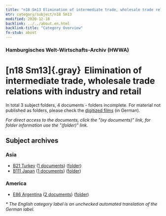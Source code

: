 ```yaml
---
title: "n18 Sm13 Elimination of intermediate trade, wholesale trade relations with industry and retail"
etr: category/subject/n18 Sm13
modified: 2020-12-18
backlink: ../../about.en.html
backlink-title: "Category Overview"
fn-stub: about
---
```


### Hamburgisches Welt-Wirtschafts-Archiv (HWWA)
# [n18 Sm13]{.gray}&#8201; Elimination of intermediate trade, wholesale trade relations with industry and retail&#160; 





In total 3 subject folders, 4 documents - folders incomplete.
For material not published as folders, please check the [digitized films](/film/h1_sh) (in German).

_For direct access to the documents, click the "(xy documents)" link, for folder information use the "(folder)" link._

## Subject archives



### Asia

- [B21 Turkey](../../../geo/about.en.html#B21) (<a href="https://dfg-viewer.de/show/?tx_dlf[id]=https://pm20.zbw.eu/mets/sh/1411xx/141111/1452xx/145275/public.mets.en.xml" target="_blank">1 documents</a>) ([folder](http://purl.org/pressemappe20/folder/sh/141111,145275))
- [B111 Japan](../../../geo/about.en.html#B111) (<a href="https://dfg-viewer.de/show/?tx_dlf[id]=https://pm20.zbw.eu/mets/sh/1412xx/141272/1452xx/145275/public.mets.en.xml" target="_blank">1 documents</a>) ([folder](http://purl.org/pressemappe20/folder/sh/141272,145275))

### America

- [E86 Argentina](../../../geo/about.en.html#E86) (<a href="https://dfg-viewer.de/show/?tx_dlf[id]=https://pm20.zbw.eu/mets/sh/1416xx/141692/1452xx/145275/public.mets.en.xml" target="_blank">2 documents</a>) ([folder](http://purl.org/pressemappe20/folder/sh/141692,145275))


_* The English category label is an unchecked automated translation of the German label._

